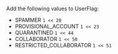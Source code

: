 Add the following values to UserFlag:
  - SPAMMER `1 << 20`
  - PROVISIONAL_ACCOUNT `1 << 23`
  - QUARANTINED `1 << 44`
  - COLLABORATOR `1 << 50`
  - RESTRICTED_COLLABORATOR `1 << 51`
